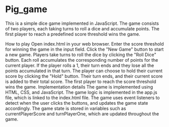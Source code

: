 # Pig_game

This is a simple dice game implemented in JavaScript. The game consists of two players, each taking turns to roll a dice and accumulate points. The first player to reach a predefined score threshold wins the game.

How to play
Open index.html in your web browser.
Enter the score threshold for winning the game in the input field.
Click the "New Game" button to start a new game.
Players take turns to roll the dice by clicking the "Roll Dice" button.
Each roll accumulates the corresponding number of points for the current player.
If the player rolls a 1, their turn ends and they lose all the points accumulated in that turn.
The player can choose to hold their current score by clicking the "Hold" button. Their turn ends, and their current score is added to their total score.
The first player to reach the score threshold wins the game.
Implementation details
The game is implemented using HTML, CSS, and JavaScript. The game logic is implemented in the app.js file, which is linked to the index.html file. The game uses event listeners to detect when the user clicks the buttons, and updates the game state accordingly. The game state is stored in variables such as currentPlayerScore and turnPlayerOne, which are updated throughout the game.

